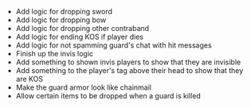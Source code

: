 - Add logic for dropping sword
- Add logic for dropping bow
- Add logic for dropping other contraband
- Add logic for ending KOS if player dies
- Add logic for not spamming guard's chat with hit messages
- Finish up the invis logic
- Add something to shown invis players to show that they are invisible
- Add something to the player's tag above their head to show that they are KOS
- Make the guard armor look like chainmail
- Allow certain items to be dropped when a guard is killed
